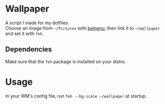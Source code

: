 # Wallpaper  
A script I made for my dotfiles.  
Choose an image from `~/Pictures` with [bemenu](https://github.com/Cloudef/bemenu), then link it to `~/wallpaper` and set it with `feh`.

## Dependencies
Make sure that the `feh` package is installed on your distro.

# Usage  
In your WM's config file, run `feh --bg-scale ~/wallpaper` at startup.

